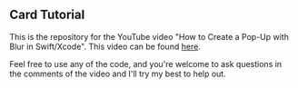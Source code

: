 ## Card Tutorial

This is the repository for the YouTube video "How to Create a Pop-Up with Blur in Swift/Xcode". This video can be found [here](https://youtu.be/Co6mnk5gJW4).

Feel free to use any of the code, and you're welcome to ask questions in the comments of the video and I'll try my best to help out.
